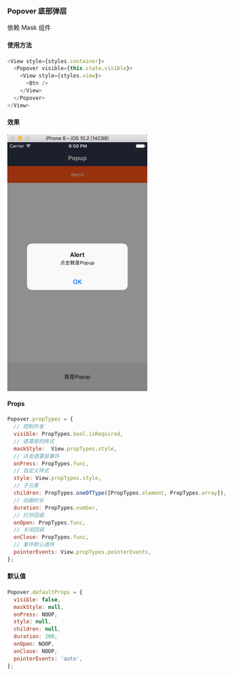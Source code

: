 ###  Popover 底部弹层

依赖 Mask 组件

#### 使用方法

```js
<View style={styles.container}>
  <Popover visible={this.state.visible}>
    <View style={styles.view}>
      <Btn />
    </View>
  </Popover>
</View>
```
#### 效果

 <img src="./demo.png" width = "320"  alt="图片名称" align=center />

#### Props

```js
Popover.propTypes = {
  // 控制开发
  visible: PropTypes.bool.isRequired,
  // 遮罩层的样式
  maskStyle:  View.propTypes.style,
  // 点击遮罩层事件
  onPress: PropTypes.func,
  // 自定义样式
  style: View.propTypes.style,
  // 子元素
  children: PropTypes.oneOfType([PropTypes.element, PropTypes.array]),
  // 动画时长
  duration: PropTypes.number,
  // 打开回调
  onOpen: PropTypes.func,
  // 关闭回调
  onClose: PropTypes.func,
  // 事件默认透传
  pointerEvents: View.propTypes.pointerEvents,
};
```

#### 默认值

```js
Popover.defaultProps = {
  visible: false,
  maskStyle: null,
  onPress: NOOP,
  style: null,
  children: null,
  duration: 200,
  onOpen: NOOP,
  onClose: NOOP,
  pointerEvents: 'auto',
};
```
